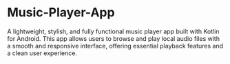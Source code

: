 # Music-Player-App
A lightweight, stylish, and fully functional music player app built with Kotlin for Android. This app allows users to browse and play local audio files with a smooth and responsive interface, offering essential playback features and a clean user experience.
